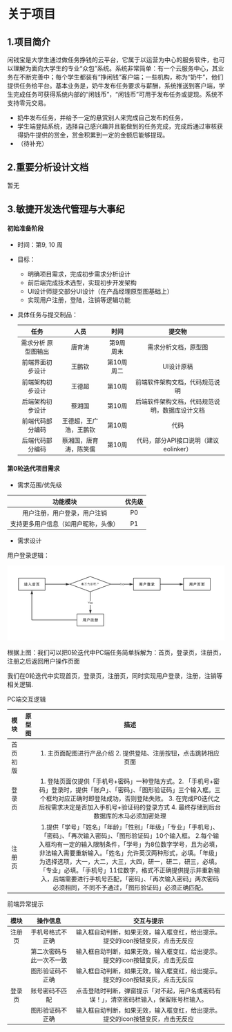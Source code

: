 # 关于项目

## 1.项目简介

闲钱宝是大学生通过做任务挣钱的云平台，它属于以运营为中心的服务软件，也可以理解为面向大学生的专业“众包”系统。系统非常简单：有一个云服务中心，其业务在不断完善中；每个学生都装有“挣闲钱”客户端；一些机构，称为“奶牛”，他们提供任务给平台。基本业务是，奶牛发布任务要求与薪酬，系统推送到客户端，学生完成任务可获得系统内部的“闲钱币”，“闲钱币”可用于发布任务或提现。系统不支持零元交易。

- 奶牛发布任务，并给予一定的悬赏别人来完成自己发布的任务，
- 学生端登陆系统，选择自己感兴趣并且能做到的任务完成，完成后通过审核获得奶牛提供的赏金，赏金积累到一定的金额后能够提现。
- （待补充）

## 2.重要分析设计文档

暂无

## 3.敏捷开发迭代管理与大事纪

#### 初始准备阶段

- 时间：第9, 10 周

- 目标：

  - 明确项目需求，完成初步需求分析设计
  - 前后端完成技术选型，实现初步开发架构
  - UI设计师提交部分UI设计（在产品经理原型图基础上）
  - 实现用户注册，登陆，注销等逻辑功能

- 具体任务与提交制品：

  |        任务         |          人员          |    时间    |                     提交物                     |
  | :-----------------: | :--------------------: | :--------: | :--------------------------------------------: |
  | 需求分析 原型图输出 |         唐育涛         | 第9周周末  |              需求分析文档，原型图              |
  |  前端界面初步设计   |         王鹏钦         | 第10周周二 |                   UI设计原稿                   |
  |  前端架构初步设计   |         王德超         |   第10周   |         前端软件架构文档，代码规范说明         |
  |  后端架构初步设计   |         蔡湘国         |   第10周   | 后端软件架构文档，代码规范说明，数据库设计文档 |
  |  前端代码部分编码   | 王德超，王广浩，王鹏钦 |   第10周   |                      代码                      |
  |  后端代码部分编码   | 蔡湘国，唐育涛，陈笑儒 |   第10周   |     代码，部分API接口说明（建议eolinker）      |


#### 第0轮迭代项目需求

- 需求范围/优先级

|               功能模块               | 优先级 |
| :----------------------------------: | :----: |
|     用户注册，用户登录，用户注销     |   P0   |
| 支持更多用户信息（如用户昵称，头像） |   P1   |

- 需求设计

用户登录逻辑：

![户逻辑闭](https://github.com/sysu-change/Dashboard/blob/master/image/%E7%94%A8%E6%88%B7%E9%80%BB%E8%BE%91%E9%97%AD%E7%8E%AF.jpg?raw=true)

 根据上图：我们可以把0轮迭代中PC端任务简单拆解为：首页，登录页，注册页，注册之后返回用户操作页面

我们在0轮迭代中实现首页，登录页，注册页，同时实现用户登录，注册，注销等相关逻辑.

PC端交互逻辑

|   模块   | 原型图 |                             描述                             |
| :------: | :----: | :----------------------------------------------------------: |
| 首页初版 |        | 1. 主⻚⾯配图进⾏产品介绍 2. 提供登陆、注册按钮，点击跳转相应页面 |
|  登录页  |        | 1. 登陆页面仅提供「手机号+密码」一种登陆方式。2. 「手机号+密码」登录时，提供「账户」、「密码」、「图形验证码」三个输⼊框。三个框均对应正确时即登陆成功，否则登陆失败。     3. 在完成P0迭代之后视需求决定是否加入手机号+验证码的登录方式   4. 最终存储到后台数据库的木马必须加密处理 |
|  注册页  |        | 1.提供「学号」「姓名」「年龄」「性别」「年级」「专业」「手机号」、「密码」、「再次输入密码」、「图形验证码」10个输⼊框。  2.每个输⼊框均有⼀定的输⼊限制条件，「学号」为8位数字学号，且为必填，非法输入需要重新输入。「姓名」允许英汉两种形式，必填。「年级」为选择选项，大一，大二，大三，大四，研一，研二，研三，必填。「专业」必填。「手机号」11位数字，格式不正确提供提示并重新输入，后端需要进行手机号匹配，「密码」、「再次输入密码」两次密码必须相同，不同不予通过，「图形验证码」必须正确匹配。 |

前端异常提示

|  模块  |         操作信息         |                          交互与提示                          |
| :----: | :----------------------: | :----------------------------------------------------------: |
| 注册页 |     手机号格式不正确     | 输入框自动判断，如果无效，输入框变红，给出提示。提交的icon按钮变灰，点击无反应 |
|        | 第二次密码与此一次不一致 | 输入框自动判断，如果无效，输入框变红，给出提示。提交的icon按钮变灰，点击无反应 |
|        |     图形验证码不正确     | 输入框自动判断，如果无效，输入框变红，给出提示。提交的icon按钮变灰，点击无反应 |
| 登录页 |      账号密码不匹配      | 点击登陆时判断，弹窗提示「对不起，用户名或密码有误！」，清空密码栏输入，保留账号栏输⼊。 |
|        |     图形验证码不正确     | 输入框自动判断，如果无效，输入框变红，给出提示。提交的icon按钮变灰，点击无反应 |



